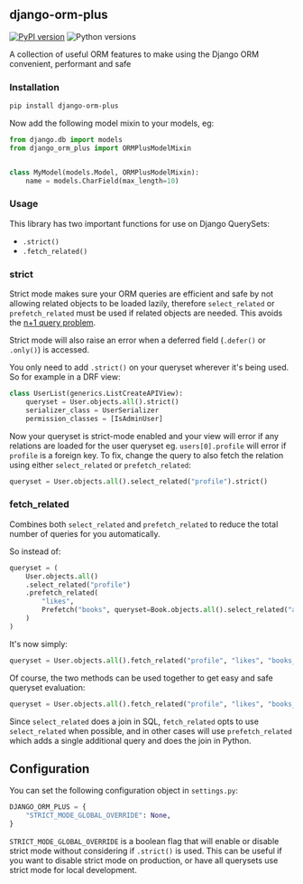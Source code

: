 ## django-orm-plus
[![PyPI version](https://badge.fury.io/py/django-orm-plus.svg)](https://badge.fury.io/py/django-orm-plus)
![Python versions](https://img.shields.io/pypi/pyversions/django-orm-plus.svg?style=flat-square&label=Python%20Versions)

A collection of useful ORM features to make using the Django ORM convenient,
performant and safe

### Installation

```bash
pip install django-orm-plus
```

Now add the following model mixin to your models, eg:

```python
from django.db import models
from django_orm_plus import ORMPlusModelMixin


class MyModel(models.Model, ORMPlusModelMixin):
    name = models.CharField(max_length=10)
```

### Usage

This library has two important functions for use on Django QuerySets:
- `.strict()`
- `.fetch_related()`

### strict
Strict mode makes sure your ORM queries are efficient and safe by not allowing
related objects to be loaded lazily, therefore `select_related`
or `prefetch_related` must be used if related objects are needed. This avoids
the [n+1 query problem](https://scoutapm.com/blog/django-and-the-n1-queries-problem).

Strict mode will also raise an error when a deferred field (`.defer()` or `.only()`)
is accessed.

You only need to add `.strict()` on your queryset wherever it's being used.
So for example in a DRF view:

```python
class UserList(generics.ListCreateAPIView):
    queryset = User.objects.all().strict()
    serializer_class = UserSerializer
    permission_classes = [IsAdminUser]
```

Now your queryset is strict-mode enabled and your view will error if any relations
are loaded for the user queryset eg. `users[0].profile` will error if `profile` is a foreign key.
To fix, change the query to also fetch the relation using either `select_related` or `prefetch_related`:

```python
queryset = User.objects.all().select_related("profile").strict()
```

### fetch_related
Combines both `select_related` and `prefetch_related`
to reduce the total number of queries for you automatically.

So instead of:
```python
queryset = (
    User.objects.all()
    .select_related("profile")
    .prefetch_related(
        "likes",
        Prefetch("books", queryset=Book.objects.all().select_related("author")),
    )
)
```

It's now simply:
```python
queryset = User.objects.all().fetch_related("profile", "likes", "books__author")
```

Of course, the two methods can be used together to get easy and safe queryset evaluation:
```python
queryset = User.objects.all().fetch_related("profile", "likes", "books__author").strict()
```

Since `select_related` does a join in SQL, `fetch_related` opts to use `select_related`
when possible, and in other cases will use `prefetch_related` which adds a single additional
query and does the join in Python.


## Configuration

You can set the following configuration object in `settings.py`:

```python
DJANGO_ORM_PLUS = {
    "STRICT_MODE_GLOBAL_OVERRIDE": None,
}
```

`STRICT_MODE_GLOBAL_OVERRIDE` is a boolean flag that will enable or disable strict
mode without considering if `.strict()` is used. This can be useful if you want to
disable strict mode on production, or have all querysets use strict mode for local development.
